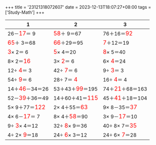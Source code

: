 +++ 
title = '23121318072607' 
date = 2023-12-13T18:07:27+08:00 
tags = ['Study-Math'] 
+++ 

1 | 2 | 3 
-- | -- | -- 
26－<font color=red size=4>17</font>＝ 9 | <font color=red size=4>58</font>＋ 9＝67 | 76＋16＝<font color=red size=4>92</font> 
<font color=red size=4>65</font>＋ 3＝68 | <font color=red size=4>66</font>＋29＝95 | <font color=red size=4> 7</font>＋12＝19 
<font color=red size=4> 3</font>× 2＝ 6 | <font color=red size=4> 5</font>× 4＝20 | <font color=red size=4> 8</font>× 5＝40 
 8× 2＝<font color=red size=4>16</font> |  3×<font color=red size=4> 2</font>＝ 6 |  6×<font color=red size=4> 4</font>＝24 
12÷<font color=red size=4> 4</font>＝ 3 | 42÷<font color=red size=4> 7</font>＝ 6 |  9÷<font color=red size=4> 3</font>＝ 3 
54÷<font color=red size=4> 9</font>＝ 6 | 28÷ 7＝<font color=red size=4> 4</font> | 16÷<font color=red size=4> 4</font>＝ 4 
14＋<font color=red size=4>46</font>－34＝26 | 53＋43＋<font color=red size=4>99</font>＝195 | 74＋<font color=red size=4>21</font>＋68＝163 
52－<font color=red size=4>39</font>＋36＝49 | 14＋60＋41＝<font color=red size=4>115</font> | 45＋<font color=red size=4>41</font>＋18＝104 
 5× 9＋77＝<font color=red size=4>122</font> |  2× 4＋55＝<font color=red size=4>63</font> |  9× 8－35＝<font color=red size=4>37</font> 
 4× 6－<font color=red size=4>17</font>＝ 7 |  8× 4＋<font color=red size=4>58</font>＝90 |  3× 9－<font color=red size=4>17</font>＝10 
 9÷<font color=red size=4> 3</font>× 4＝12 | 32÷<font color=red size=4> 8</font>× 9＝36 | 40÷ 8× 7＝<font color=red size=4>35</font> 
 4÷ 2×<font color=red size=4> 9</font>＝18 | 24÷<font color=red size=4> 6</font>× 3＝12 | 24÷ 6×<font color=red size=4> 7</font>＝28 


